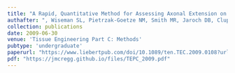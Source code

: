 ```yaml
---
title: "A Rapid, Quantitative Method for Assessing Axonal Extension on Biomaterial Platforms"
authafter: ", Wiseman SL, Pietrzak-Goetze NM, Smith MR, Jaroch DB, Clupper DC, Gilbert RJ"
collection: publications
date: 2009-06-30
venue: 'Tissue Engineering Part C: Methods'
pubtype: 'undergraduate'
paperurl: "https://www.liebertpub.com/doi/10.1089/ten.TEC.2009.0108?url_ver=Z39.88-2003&rfr_id=ori%3Arid%3Acrossref.org&rfr_dat=cr_pub++0pubmed"
pdf: "https://jmcregg.github.io/files/TEPC_2009.pdf"
---
```

